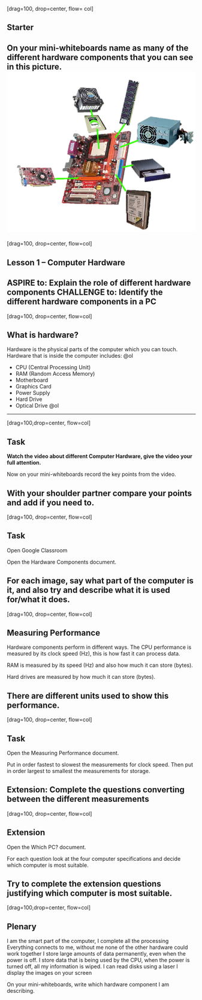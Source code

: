 [drag=100, drop=center, flow= col]
## Starter
On your mini-whiteboards name as many of the different hardware components that you can see in this picture.
![](assets/img/hardware/starter.png)
---
[drag=100, drop=center, flow=col]

## Lesson 1 – Computer Hardware
**ASPIRE to:**
Explain the role of different hardware components
**CHALLENGE to:**
Identify the different hardware components in a PC
---
[drag=100, drop=center, flow=col]

## What is hardware?


Hardware is the physical parts of the computer which you can touch. Hardware that is inside the computer includes:
@ol

- CPU (Central Processing Unit)
- RAM (Random Access Memory)
- Motherboard
- Graphics Card
- Power Supply
- Hard Drive
- Optical Drive
@ol

---

[drag=100,drop=center, flow=col]


## Task
**Watch the video about different Computer Hardware, give the video your full attention.**

Now on your mini-whiteboards record the key points from the video.

With your shoulder partner compare your points and add if you need to.
---
[drag=100, drop=center, flow=col]
## Task
Open Google Classroom 

Open the Hardware Components document.

For each image, say what part of the computer is it, and also try and describe what it is used for/what it does.
---
[drag=100, drop=center, flow=col]

## Measuring Performance
Hardware components perform in different ways. The CPU performance is measured by its clock speed (Hz), this is how fast it can process data.

RAM is measured by its speed (Hz) and also how much it can store (bytes).

Hard drives are measured by how much it can store (bytes).

There are different units used to show this performance.
---
[drag=100, drop=center, flow=col]
## Task
Open the Measuring Performance document.

Put in order fastest to slowest the measurements for clock speed. Then put in order largest to smallest the measurements for storage.

Extension: Complete the questions converting between the different measurements
---
[drag=100, drop=center, flow=col]

## Extension
Open the Which PC? document.

For each question look at the four computer specifications and decide which computer is most suitable.

Try to complete the extension questions justifying which computer is most suitable.
---
[drag=100,drop=center, flow=col]

## Plenary


I am the smart part of the computer, I complete all the processing
Everything connects to me, without me none of the other hardware could work together
I store large amounts of data permanently, even when the power is off.
I store data that is being used by the CPU, when the power is turned off, all my information is wiped.
I can read disks using a laser
I display the images on your screen

On your mini-whiteboards, write which hardware component I am describing.
